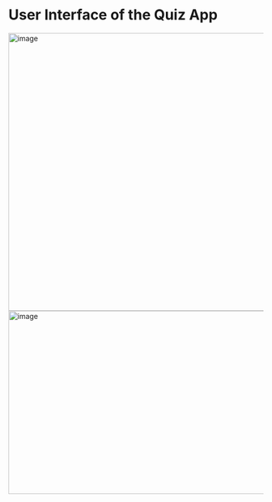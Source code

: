 # User Interface of the Quiz App

<img width="749" height="549" alt="image" src="https://github.com/user-attachments/assets/cecb5b8e-2b20-43ad-a4bb-a5bddd45f105" />

<img width="539" height="362" alt="image" src="https://github.com/user-attachments/assets/354a3861-4d79-428b-9dd3-58add6dddf5c" />

